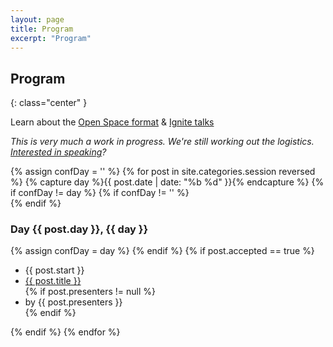 ```yaml
---
layout: page
title: Program
excerpt: "Program"
---
```


## Program
{: class="center" }

Learn about the [Open Space format](/general/open-space-format) & [Ignite talks](/general/ignite-talks-format)

*This is very much a work in progress. We're still working out the logistics. [Interested in speaking](/propose)?*

<div id="schedule">
    <section class="day">
        {% assign confDay = '' %}
        {% for post in site.categories.session reversed %}
            {% capture day %}{{ post.date | date: "%b %d" }}{% endcapture %}
            {% if confDay != day %}
                {% if confDay != '' %}
                    <article class="session"></article>
                    </section>
                    <section class="day">
                {% endif %}
                <article>
                    <h3 class="day-title">Day {{ post.day }}, {{ day }}</h3>
                </article>
                {% assign confDay = day %}
            {% endif %}
            {% if post.accepted == true %}
                <article class="session">            
                    <ul class="session-info">
                        <li class="session-time">
                            {{ post.start }}
                        </li>
                        <li class="session-title">
                            <a href="{{ post.permalink }}">{{ post.title }}</a>
                        </li>
                        {% if post.presenters != null %}
                        <li class="session-presenters">
                            <span class="presenters">by {{ post.presenters }}</span>
                        </li>
                        {% endif %}
                    </ul>
                </article>
            {% endif %}
        {% endfor %}
        <article class="session"></article>
    </section>  
</div>


